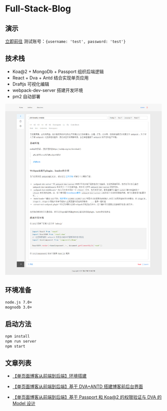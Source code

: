 # Full-Stack-Blog 

## 演示 
[立即前往](http://codingbro.cn)
测试账号：`{username: 'test', password: 'test'}`

## 技术栈
- Koa@2 + MongoDb + Passport 组织后端逻辑
- React + Dva + Antd 结合实现单页应用
- Draftjs 可视化编辑
- webpack-dev-server 搭建开发环境
- pm2 自动部署

![Editor](./doc/img/editor_screenshot.png)

## 环境准备
```
node.js 7.0+
mognodb 3.0+
```

## 启动方法
```
npm install
npm run server
npm start
```

## 文章列表 

- [【单页面博客从前端到后端】环境搭建](https://github.com/whistleyz/full-stack-blog-doc/blob/master/doc/1.%20Environment.md)

- [【单页面博客从前端到后端】基于 DVA+ANTD 搭建博客前后台界面](https://github.com/whistleyz/full-stack-blog-doc/tree/master/doc)

- [【单页面博客从前端到后端】基于 Passport 和 Koa@2 的权限验证与 DVA 的 Model 设计](https://github.com/whistleyz/full-stack-blog-doc/blob/master/doc/3.%20koa%20%2B%20passport%20%3D%20auth.md)